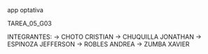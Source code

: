 app optativa

TAREA_05_G03

INTEGRANTES:
-> CHOTO CRISTIAN
-> CHUQUILLA JONATHAN
-> ESPINOZA JEFFERSON
-> ROBLES ANDREA
-> ZUMBA XAVIER
